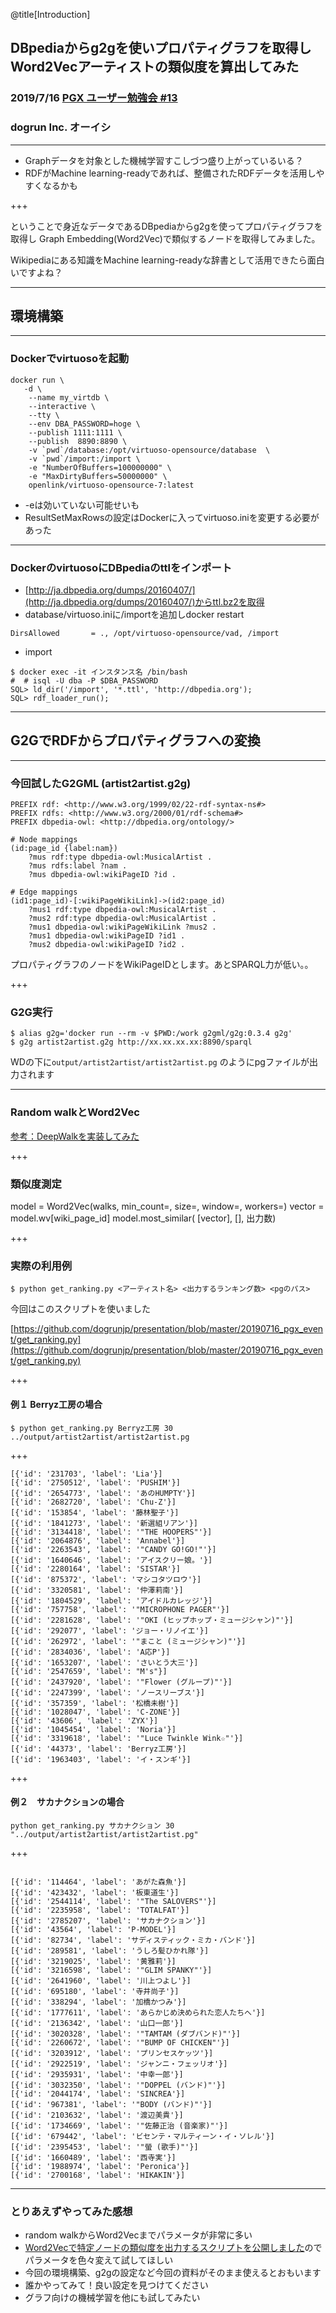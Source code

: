 @title[Introduction]
## DBpediaからg2gを使いプロパティグラフを取得しWord2Vecアーティストの類似度を算出してみた

### 2019/7/16 [PGX ユーザー勉強会 #13](https://pgx.connpass.com/event/134129/)

### dogrun Inc. オーイシ


---
- Graphデータを対象とした機械学習すこしづつ盛り上がっているいる？
- RDFがMachine learning-readyであれば、整備されたRDFデータを活用しやすくなるかも

+++

ということで身近なデータであるDBpediaからg2gを使ってプロパティグラフを取得し
Graph Embedding(Word2Vec)で類似するノードを取得してみました。

Wikipediaにある知識をMachine learning-readyな辞書として活用できたら面白いですよね？

---
## 環境構築
---
### Dockerでvirtuosoを起動

```
docker run \
   -d \
    --name my_virtdb \
    --interactive \
    --tty \
    --env DBA_PASSWORD=hoge \
    --publish 1111:1111 \
    --publish  8890:8890 \
    -v `pwd`/database:/opt/virtuoso-opensource/database  \
    -v `pwd`/import:/import \
    -e "NumberOfBuffers=100000000" \
    -e "MaxDirtyBuffers=50000000" \
    openlink/virtuoso-opensource-7:latest
```
- -eは効いていない可能せいも
- ResultSetMaxRowsの設定はDockerに入ってvirtuoso.iniを変更する必要があった
--- 
### DockerのvirtuosoにDBpediaのttlをインポート

- [http://ja.dbpedia.org/dumps/20160407/](http://ja.dbpedia.org/dumps/20160407/)からttl.bz2を取得
- database/virtuoso.iniに/importを追加しdocker restart
```
DirsAllowed       = ., /opt/virtuoso-opensource/vad, /import
```
- import
```
$ docker exec -it インスタンス名 /bin/bash
#  # isql -U dba -P $DBA_PASSWORD
SQL> ld_dir('/import', '*.ttl', 'http://dbpedia.org');
SQL> rdf_loader_run();
```

---
## G2GでRDFからプロパティグラフへの変換

---
### 今回試したG2GML (artist2artist.g2g)

```
PREFIX rdf: <http://www.w3.org/1999/02/22-rdf-syntax-ns#>
PREFIX rdfs: <http://www.w3.org/2000/01/rdf-schema#>
PREFIX dbpedia-owl: <http://dbpedia.org/ontology/>

# Node mappings
(id:page_id {label:nam})
    ?mus rdf:type dbpedia-owl:MusicalArtist .
    ?mus rdfs:label ?nam . 
    ?mus dbpedia-owl:wikiPageID ?id .

# Edge mappings
(id1:page_id)-[:wikiPageWikiLink]->(id2:page_id)
    ?mus1 rdf:type dbpedia-owl:MusicalArtist .
    ?mus2 rdf:type dbpedia-owl:MusicalArtist .
    ?mus1 dbpedia-owl:wikiPageWikiLink ?mus2 .
    ?mus1 dbpedia-owl:wikiPageID ?id1 .
    ?mus2 dbpedia-owl:wikiPageID ?id2 .
```

<div class="c_sm">プロパティグラフのノードをWikiPageIDとします。あとSPARQL力が低い。。</div>

+++
### G2G実行

```
$ alias g2g='docker run --rm -v $PWD:/work g2gml/g2g:0.3.4 g2g'
$ g2g artist2artist.g2g http://xx.xx.xx.xx:8890/sparql  

```

WDの下に`output/artist2artist/artist2artist.pg` のようにpgファイルが出力されます

---
### Random walkとWord2Vec
 
 
[参考：DeepWalkを実装してみた](https://netres-bigdata.hatenablog.com/entry/2018/07/06/042240)  

+++

### 類似度測定

model = Word2Vec(walks, min_count=, size=, window=, workers=)
vector = model.wv[wiki_page_id]
model.most_similar( [vector], [], 出力数)

+++
### 実際の利用例

```
$ python get_ranking.py <アーティスト名> <出力するランキング数> <pgのパス>
```
今回はこのスクリプトを使いました

[https://github.com/dogrunjp/presentation/blob/master/20190716_pgx_event/get_ranking.py](https://github.com/dogrunjp/presentation/blob/master/20190716_pgx_event/get_ranking.py)

+++
#### 例１ Berryz工房の場合

```
$ python get_ranking.py Berryz工房 30 ../output/artist2artist/artist2artist.pg
```
+++

```
[{'id': '231703', 'label': 'Lia'}]
[{'id': '2750512', 'label': 'PUSHIM'}]
[{'id': '2654773', 'label': 'あのHUMPTY'}]
[{'id': '2682720', 'label': 'Chu-Z'}]
[{'id': '153854', 'label': '藤林聖子'}]
[{'id': '1841273', 'label': '新選組リアン'}]
[{'id': '3134418', 'label': '"THE HOOPERS"'}]
[{'id': '2064876', 'label': 'Annabel'}]
[{'id': '2263543', 'label': '"CANDY GO!GO!"'}]
[{'id': '1640646', 'label': 'アイスクリー娘。'}]
[{'id': '2280164', 'label': 'SISTAR'}]
[{'id': '875372', 'label': 'マシコタツロウ'}]
[{'id': '3320581', 'label': '仲澤莉南'}]
[{'id': '1804529', 'label': 'アイドルカレッジ'}]
[{'id': '757758', 'label': '"MICROPHONE PAGER"'}]
[{'id': '2281628', 'label': '"OKI (ヒップホップ・ミュージシャン)"'}]
[{'id': '292077', 'label': 'ジョー・リノイエ'}]
[{'id': '262972', 'label': '"まこと (ミュージシャン)"'}]
[{'id': '2834036', 'label': 'A応P'}]
[{'id': '1653207', 'label': 'さいとう大三'}]
[{'id': '2547659', 'label': "Μ's"}]
[{'id': '2437920', 'label': '"Flower (グループ)"'}]
[{'id': '2247399', 'label': 'ノースリーブス'}]
[{'id': '357359', 'label': '松橋未樹'}]
[{'id': '1028047', 'label': 'C-ZONE'}]
[{'id': '43606', 'label': 'ZYX'}]
[{'id': '1045454', 'label': 'Noria'}]
[{'id': '3319618', 'label': '"Luce Twinkle Wink☆"'}]
[{'id': '44373', 'label': 'Berryz工房'}]
[{'id': '1963403', 'label': 'イ・スンギ'}]

```

+++
#### 例２　サカナクションの場合

```
python get_ranking.py サカナクション 30 "../output/artist2artist/artist2artist.pg"
```

+++

```

[{'id': '114464', 'label': 'あがた森魚'}]
[{'id': '423432', 'label': '板東道生'}]
[{'id': '2544114', 'label': '"The SALOVERS"'}]
[{'id': '2235958', 'label': 'TOTALFAT'}]
[{'id': '2785207', 'label': 'サカナクション'}]
[{'id': '43564', 'label': 'P-MODEL'}]
[{'id': '82734', 'label': 'サディスティック・ミカ・バンド'}]
[{'id': '289581', 'label': 'うしろ髪ひかれ隊'}]
[{'id': '3219025', 'label': '黄雅莉'}]
[{'id': '3216598', 'label': '"GLIM SPANKY"'}]
[{'id': '2641960', 'label': '川上つよし'}]
[{'id': '695180', 'label': '寺井尚子'}]
[{'id': '338294', 'label': '加橋かつみ'}]
[{'id': '1777611', 'label': 'あらかじめ決められた恋人たちへ'}]
[{'id': '2136342', 'label': '山口一郎'}]
[{'id': '3020328', 'label': '"TAMTAM (ダブバンド)"'}]
[{'id': '2260672', 'label': '"BUMP OF CHICKEN"'}]
[{'id': '3203912', 'label': 'プリンセスケッツ'}]
[{'id': '2922519', 'label': 'ジャンニ・フェッリオ'}]
[{'id': '2935931', 'label': '中幸一郎'}]
[{'id': '3032350', 'label': '"DOPPEL (バンド)"'}]
[{'id': '2044174', 'label': 'SINCREA'}]
[{'id': '967381', 'label': '"BODY (バンド)"'}]
[{'id': '2103632', 'label': '渡辺美貴'}]
[{'id': '1734669', 'label': '"佐藤正治 (音楽家)"'}]
[{'id': '679442', 'label': 'ビセンテ・マルティーン・イ・ソレル'}]
[{'id': '2395453', 'label': '"螢 (歌手)"'}]
[{'id': '1660489', 'label': '西寺実'}]
[{'id': '1988974', 'label': 'Peronica'}]
[{'id': '2700168', 'label': 'HIKAKIN'}]
```

---
### とりあえずやってみた感想

- random walkからWord2Vecまでパラメータが非常に多い
- [Word2Vecで特定ノードの類似度を出力するスクリプトを公開しました](https://github.com/dogrunjp/presentation/blob/master/20190716_pgx_event/get_ranking.py)のでパラメータを色々変えて試してほしい
- 今回の環境構築、g2gの設定など今回の資料がそのまま使えるとおもいます
- 誰かやってみて！良い設定を見つけてください
- グラフ向けの機械学習を他にも試してみたい